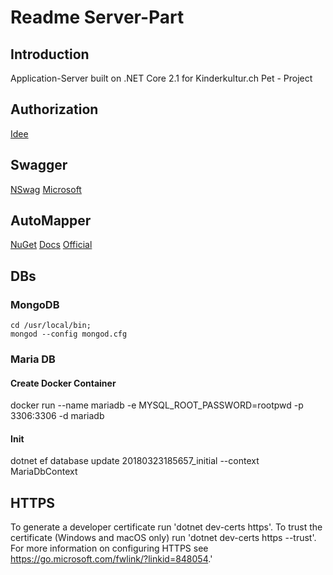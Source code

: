 # Readme Server-Part

## Introduction

Application-Server built on .NET Core 2.1 for Kinderkultur.ch Pet - Project

## Authorization

[Idee](https://docs.microsoft.com/en-us/aspnet/core/security/authorization/policies?view=aspnetcore-2.1)

## Swagger

[NSwag](https://github.com/RSuter/NSwag)
[Microsoft](https://docs.microsoft.com/en-us/aspnet/core/tutorials/getting-started-with-nswag?view=aspnetcore-2.1&tabs=visual-studio%2Cvisual-studio-xml)

## AutoMapper

[NuGet](https://www.nuget.org/packages/AutoMapper.Extensions.Microsoft.DependencyInjection/)
[Docs](https://dotnetcoretutorials.com/2017/09/23/using-automapper-asp-net-core/)
[Official](http://automapper.readthedocs.io)

## DBs

### MongoDB

    cd /usr/local/bin;
    mongod --config mongod.cfg

### Maria DB

#### Create Docker Container

docker run --name mariadb -e MYSQL_ROOT_PASSWORD=rootpwd -p 3306:3306 -d mariadb

#### Init

dotnet ef database update 20180323185657_initial --context MariaDbContext

## HTTPS

To generate a developer certificate run 'dotnet dev-certs https'. To trust the certificate (Windows and macOS only) run 'dotnet dev-certs https --trust'.
For more information on configuring HTTPS see https://go.microsoft.com/fwlink/?linkid=848054.'
